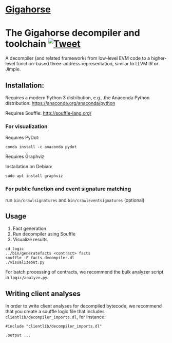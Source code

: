 [Gigahorse](https://vignette.wikia.nocookie.net/roadwarrior/images/e/ea/MMFR_Gigahorse-876x534.jpg/revision/latest?cb=20150427175606)
=============================
# The Gigahorse decompiler and toolchain [![Tweet](https://img.shields.io/twitter/url/http/shields.io.svg?style=social)](https://twitter.com/intent/tweet?text=Gigahorse%20-%20Decompilation%20and%20Analysis%20for%20Ethereum%20Smart%20Contracts&url=https://www.github.com/nevillegrech/gigahorse-toolchain)
A decompiler (and related framework) from low-level EVM code to a higher-level function-based three-address representation, similar to LLVM IR or Jimple.


## Installation:

Requires a modern Python 3 distribution, e.g., the Anaconda Python distribution: https://anaconda.org/anaconda/python

Requires Souffle: http://souffle-lang.org/

### For visualization
Requires PyDot:
```
conda install -c anaconda pydot
```
Requires Graphviz

Installation on Debian:
```
sudo apt install graphviz
```

### For public function and event signature matching
run `bin/crawlsignatures` and `bin/crawleventsignatures` (optional)

## Usage
1. Fact generation
2. Run decompiler using Souffle
3. Visualize results


```
cd logic
../bin/generatefacts <contract> facts
souffle -F facts decompiler.dl
./visualizeout.py
```

For batch processing of contracts, we recommend the bulk analyzer script in `logic/analyze.py`.


## Writing client analyses

In order to write client analyses for decompiled bytecode, we recommend that you create a souffle logic file that includes `clientlib/decompiler_imports.dl`, for instance:
```
#include "clientlib/decompiler_imports.dl"

.output ...
```
